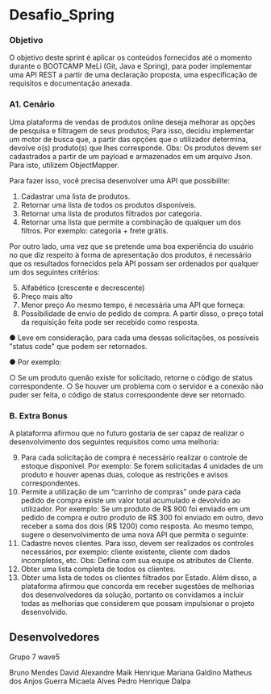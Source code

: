 # Desafio_Spring

### Objetivo

O objetivo deste sprint é aplicar os conteúdos fornecidos até o momento durante o
BOOTCAMP MeLi (Git, Java e Spring), para poder implementar uma API REST a partir de uma
declaração proposta, uma especificação de requisitos e documentação anexada.

### A1. Cenário
Uma plataforma de vendas de produtos online deseja melhorar as opções de pesquisa e
filtragem de seus produtos; Para isso, decidiu implementar um motor de busca que, a
partir das opções que o utilizador determina, devolve o(s) produto(s) que lhes
corresponde. Obs: Os produtos devem ser cadastrados a partir de um payload e
armazenados em um arquivo Json. Para isto, utilizem ObjectMapper.

Para fazer isso, você precisa desenvolver uma API que possibilite:

1. Cadastrar uma lista de produtos.
2. Retornar uma lista de todos os produtos disponíveis.
3. Retornar uma lista de produtos filtrados por categoria.
4. Retornar uma lista que permite a combinação de qualquer um dos filtros. Por
exemplo: categoria + frete grátis.

Por outro lado, uma vez que se pretende uma boa experiência do usuário no que diz
respeito à forma de apresentação dos produtos, é necessário que os resultados
fornecidos pela API possam ser ordenados por qualquer um dos seguintes critérios:

5. Alfabético (crescente e decrescente)
6. Preço mais alto
7. Menor preço
Ao mesmo tempo, é necessária uma API que forneça:
8. Possibilidade de envio de pedido de compra. A partir disso, o preço total da
requisição feita pode ser recebido como resposta.

● Leve em consideração, para cada uma dessas solicitações, os possíveis
"status code" que podem ser retornados.

● Por exemplo:

○ Se um produto quenão existe for solicitado, retorne o código de
status correspondente.
○ Se houver um problema com o servidor e a conexão não puder ser
feita, o código de status correspondente deve ser retornado.

### B. Extra Bonus
A plataforma afirmou que no futuro gostaria de ser capaz de realizar o desenvolvimento
dos seguintes requisitos como uma melhoria:

9. Para cada solicitação de compra é necessário realizar o controle de estoque
disponível. Por exemplo: Se forem solicitadas 4 unidades de um produto e houver
apenas duas, coloque as restrições e avisos correspondentes.
10. Permite a utilização de um “carrinho de compras” onde para cada pedido de
compra existe um valor total acumulado e devolvido ao utilizador. Por exemplo: Se
um produto de R$ 900 foi enviado em um pedido de compra e outro produto de
R$ 300 foi enviado em outro, devo receber a soma dos dois (R$ 1200) como
resposta.
Ao mesmo tempo, sugere o desenvolvimento de uma nova API que permita o
seguinte:
11. Cadastre novos clientes. Para isso, devem ser realizados os controles necessários,
por exemplo: cliente existente, cliente com dados incompletos, etc.
Obs: Defina com sua equipe os atributos de Cliente.
12. Obter uma lista completa de todos os clientes.
13. Obter uma lista de todos os clientes filtrados por Estado.
Além disso, a plataforma afirmou que concorda em receber sugestões de melhorias dos
desenvolvedores da solução, portanto os convidamos a incluir todas as melhorias que
considerem que possam impulsionar o projeto desenvolvido.

## Desenvolvedores
Grupo 7 wave5

Bruno Mendes
David Alexandre
Maik Henrique
Mariana Galdino
Matheus dos Anjos Guerra
Micaela Alves
Pedro Henrique Dalpa

 

